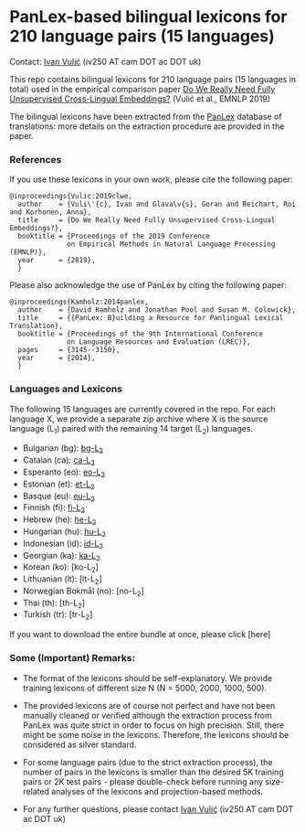 # PanLex-based bilingual lexicons for 210 language pairs (15 languages)

Contact: [Ivan Vulić](https://sites.google.com/site/ivanvulic/) (iv250 AT cam DOT ac DOT uk)

This repo contains bilingual lexicons for 210 language pairs (15 languages in total) used in the empirical comparison paper [Do We Really Need Fully Unsupervised Cross-Lingual Embeddings?](https://arxiv.org/pdf/1909.01638.pdf) (Vulić et al., EMNLP 2019)

The bilingual lexicons have been extracted from the [PanLex](https://panlex.org/) database of translations: more details on the extraction procedure are provided in the paper.


### References

If you use these lexicons in your own work, please cite the following paper:
```
@inproceedings{Vulic:2019clwe,
  author    = {Vuli\'{c}, Ivan and Glava\v{s}, Goran and Reichart, Roi and Korhonen, Anna},
  title     = {Do We Really Need Fully Unsupervised Cross-Lingual Embeddings?},
  booktitle = {Proceedings of the 2019 Conference 
              on Empirical Methods in Natural Language Processing (EMNLP)},
  year      = {2019},
  }
```

Please also acknowledge the use of PanLex by citing the following paper:
```
@inproceedings{Kamholz:2014panlex,
  author    = {David Kamholz and Jonathan Pool and Susan M. Colowick},
  title     = {{PanLex: B}uilding a Resource for Panlingual Lexical Translation},
  booktitle = {Proceedings of the 9th International Conference 
              on Language Resources and Evaluation (LREC)},
  pages     = {3145--3150},
  year      = {2014},
  }
```

### Languages and Lexicons

The following 15 languages are currently covered in the repo. For each language X, we provide a separate zip archive where X is the source language (L<sub>1</sub>) paired with the remaining 14 target (L<sub>2</sub>) languages.

* Bulgarian (bg): [bg-L<sub>2</sub>](https://github.com/cambridgeltl/panlex-bli/raw/master/lexicons/bg-l2.zip)
* Catalan (ca): [ca-L<sub>2</sub>](https://github.com/cambridgeltl/panlex-bli/raw/master/lexicons/ca-l2.zip)
* Esperanto (eo): [eo-L<sub>2</sub>](https://github.com/cambridgeltl/panlex-bli/raw/master/lexicons/eo-l2.zip)
* Estonian (et): [et-L<sub>2</sub>](https://github.com/cambridgeltl/panlex-bli/raw/master/lexicons/et-l2.zip)
* Basque (eu): [eu-L<sub>2</sub>](https://github.com/cambridgeltl/panlex-bli/raw/master/lexicons/eu-l2.zip)
* Finnish (fi): [fi-L<sub>2</sub>](https://github.com/cambridgeltl/panlex-bli/raw/master/lexicons/fi-l2.zip)
* Hebrew (he): [he-L<sub>2</sub>](https://github.com/cambridgeltl/panlex-bli/raw/master/lexicons/he-l2.zip)
* Hungarian (hu): [hu-L<sub>2</sub>](https://github.com/cambridgeltl/panlex-bli/raw/master/lexicons/hu-l2.zip)
* Indonesian (id): [id-L<sub>2</sub>](https://github.com/cambridgeltl/panlex-bli/raw/master/lexicons/id-l2.zip)
* Georgian (ka): [ka-L<sub>2</sub>](https://github.com/cambridgeltl/panlex-bli/raw/master/lexicons/ka-l2.zip)
* Korean (ko): [ko-L<sub>2</sub>]
* Lithuanian (lt): [lt-L<sub>2</sub>]
* Norwegian Bokmål (no): [no-L<sub>2</sub>]
* Thai (th): [th-L<sub>2</sub>]
* Turkish (tr): [tr-L<sub>2</sub>]

If you want to download the entire bundle at once, please click [here]

### Some (Important) Remarks:

* The format of the lexicons should be self-explanatory. We provide training lexicons of different size N (N = 5000, 2000, 1000, 500).

* The provided lexicons are of course not perfect and have not been manually cleaned or verified although the extraction process from PanLex was quite strict in order to focus on high precision. Still, there might be some noise in the lexicons. Therefore, the lexicons should be considered as silver standard.

* For some language pairs (due to the strict extraction process), the number of pairs in the lexicons is smaller than the desired 5K training pairs or 2K test pairs - please double-check before running any size-related analyses of the lexicons and projection-based methods.

* For any further questions, please contact [Ivan Vulić](https://sites.google.com/site/ivanvulic/) (iv250 AT cam DOT ac DOT uk)

